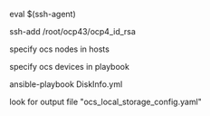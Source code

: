 eval $(ssh-agent)

ssh-add /root/ocp43/ocp4_id_rsa

specify ocs nodes in hosts

specify ocs devices in playbook

ansible-playbook DiskInfo.yml

look for output file "ocs_local_storage_config.yaml"
